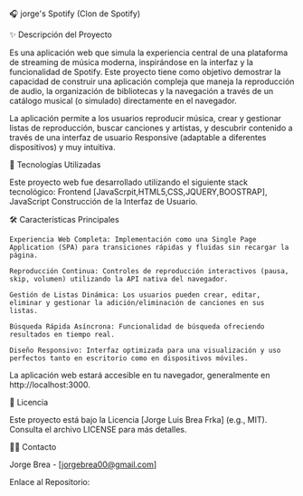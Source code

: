 🎧 jorge's Spotify (Clon de Spotify)

✨ Descripción del Proyecto

 Es una aplicación web que simula la experiencia central de una plataforma de streaming de música moderna, inspirándose en la interfaz y la funcionalidad de Spotify. Este proyecto tiene como objetivo demostrar la capacidad de construir una aplicación compleja que maneja la reproducción de audio, la organización de bibliotecas y la navegación a través de un  catálogo musical (o simulado) directamente en el navegador.

La aplicación permite a los usuarios reproducir música, crear y gestionar listas de reproducción, buscar canciones y artistas, y descubrir contenido a través de una interfaz de usuario Responsive (adaptable a diferentes dispositivos) y muy intuitiva.

🚀 Tecnologías Utilizadas

Este proyecto web fue desarrollado utilizando el siguiente stack tecnológico:
Frontend	[JavaScrpit,HTML5,CSS,JQUERY,BOOSTRAP], JavaScript	Construcción de la Interfaz de Usuario.

🛠️ Características Principales

    Experiencia Web Completa: Implementación como una Single Page Application (SPA) para transiciones rápidas y fluidas sin recargar la página.

    Reproducción Continua: Controles de reproducción interactivos (pausa, skip, volumen) utilizando la API nativa del navegador.

    Gestión de Listas Dinámica: Los usuarios pueden crear, editar, eliminar y gestionar la adición/eliminación de canciones en sus listas.

    Búsqueda Rápida Asíncrona: Funcionalidad de búsqueda ofreciendo resultados en tiempo real.

    Diseño Responsivo: Interfaz optimizada para una visualización y uso perfectos tanto en escritorio como en dispositivos móviles.

La aplicación web estará accesible en tu navegador, generalmente en http://localhost:3000.


📄 Licencia

Este proyecto está bajo la Licencia [Jorge Luis Brea Frka] (e.g., MIT). Consulta el archivo LICENSE para más detalles.

🧑‍💻 Contacto

Jorge Brea - [jorgebrea00@gmail.com]

Enlace al Repositorio: